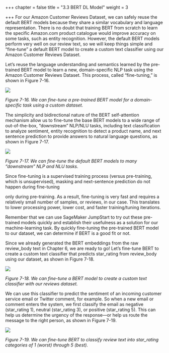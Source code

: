 +++
chapter = false
title = "3.3 BERT DL Model"
weight = 3

+++
For our Amazon Customer Reviews Dataset, we can safely reuse the default BERT models because they share a similar vocabulary and language representation. There is no doubt that training BERT from scratch to learn the specific Amazon.com product catalogue would improve accuracy on some tasks, such as entity recognition. However, the default BERT models perform very well on our review text, so we will keep things simple and “fine-tune” a default BERT model to create a custom text classifier using our Amazon Customer Reviews Dataset.

Let’s reuse the language understanding and semantics learned by the pre-trained BERT model to learn a new, domain-specific NLP task using the Amazon Customer Reviews Dataset. This process, called “fine-tuning,” is shown in Figure 7-16.

![](/images/bert.png)

_Figure 7-16. We can fine-tune a pre-trained BERT model for a domain-specific task using a custom dataset._

The simplicity and bidirectional nature of the BERT self-attention mechanism allow us to fine-tune the base BERT models to a wide range of out-of-the-box, “downstream” NLP/NLU tasks, including text classification to analyze sentiment, entity recognition to detect a product name, and next sentence prediction to provide answers to natural language questions, as shown in Figure 7-17.

![](/images/bert-downstream.png)

_Figure 7-17. We can fine-tune the default BERT models to many “downstream” NLP and NLU tasks._

Since fine-tuning is a supervised training process (versus pre-training, which is unsupervised), masking and next-sentence prediction do not happen during fine-tuning

only during pre-training. As a result, fine-tuning is very fast and requires a relatively small number of samples, or reviews, in our case. This translates to lower processing power, lower cost, and faster training/tuning iterations.

Remember that we can use SageMaker JumpStart to try out these pre-trained models quickly and establish their usefulness as a solution for our machine-learning task. By quickly fine-tuning the pre-trained BERT model to our dataset, we can determine if BERT is a good fit or not.

Since we already generated the BERT embeddings from the raw review_body text in Chapter 6, we are ready to go! Let’s fine-tune BERT to create a custom text classifier that predicts star_rating from review_body using our dataset, as shown in Figure 7-18.

![](/images/bert-finetuning.png)

_Figure 7-18. We can fine-tune a BERT model to create a custom text classifier with our reviews dataset._

We can use this classifier to predict the sentiment of an incoming customer service email or Twitter comment, for example. So when a new email or comment enters the system, we first classify the email as negative (star_rating 1), neutral (star_rating 3), or positive (star_rating 5). This can help us determine the urgency of the response—or help us route the message to the right person, as shown in Figure 7-19.

![](/images/bert-classify.png)

_Figure 7-19. We can fine-tune BERT to classify review text into star_rating categories of 1 (worst) through 5 (best)._